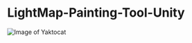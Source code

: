 # LightMap-Painting-Tool-Unity
 
![Image of Yaktocat](https://octodex.github.com/images/yaktocat.png)
